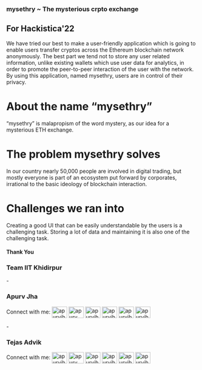 ### mysethry ~ The mysterious crpto exchange

## For Hackistica'22
We have tried our best to make a user-friendly application which is going to enable users transfer cryptos across the Ethereum blockchain network anonymously. The best part we tend not to store any user related information, unlike existing wallets which use user data for analytics, in order to promote the peer-to-peer interaction of the user with the network. By using this application, named mysethry, users are in control of their privacy.

# About the name “mysethry”
“mysethry” is malapropism of the word mystery, as our idea for a mysterious ETH exchange. 

# The problem mysethry solves
In our country nearly 50,000 people are involved in digital trading, but mostly everyone is part of an ecosystem put forward by corporates, irrational to the basic ideology of blockchain interaction.

# Challenges we ran into
Creating a good UI that can be easily understandable by the users is a challenging task. Storing a lot of data and maintaining it is also one of the challenging task.

#### Thank You
<h3>Team IIT Khidirpur</h3>
- <h3>Apurv Jha</h3>
<h align="left">Connect with me:</h>
<a href="https://twitter.com/apurvjh67211159" target="blank"><img align="center" src="https://raw.githubusercontent.com/rahuldkjain/github-profile-readme-generator/master/src/images/icons/Social/twitter.svg" alt="apurvjh67211159" height="30" width="40" /></a>
<a href="https://linkedin.com/in/apurv jha" target="blank"><img align="center" src="https://raw.githubusercontent.com/rahuldkjain/github-profile-readme-generator/master/src/images/icons/Social/linked-in-alt.svg" alt="apurv jha" height="30" width="40" /></a>
<a href="https://instagram.com/apurvjha123" target="blank"><img align="center" src="https://raw.githubusercontent.com/rahuldkjain/github-profile-readme-generator/master/src/images/icons/Social/instagram.svg" alt="apurvjha123" height="30" width="40" /></a>
<a href="https://www.codechef.com/users/apurvjha123" target="blank"><img align="center" src="https://cdn.jsdelivr.net/npm/simple-icons@3.1.0/icons/codechef.svg" alt="apurvjha123" height="30" width="40" /></a>
<a href="https://auth.geeksforgeeks.org/user/apurvjha123/practice" target="blank"><img align="center" src="https://raw.githubusercontent.com/rahuldkjain/github-profile-readme-generator/master/src/images/icons/Social/geeks-for-geeks.svg" alt="apurvjha123/practice" height="30" width="40" /></a>
<a href="https://discord.gg/apurvjha123" target="blank"><img align="center" src="https://raw.githubusercontent.com/rahuldkjain/github-profile-readme-generator/master/src/images/icons/Social/discord.svg" alt="apurvjha123" height="30" width="40" /></a>
</p>
- <h3>Tejas Advik</h3>
<h align="left">Connect with me:</h>
<a href="https://twitter.com/tejasadvik" target="blank"><img align="center" src="https://raw.githubusercontent.com/rahuldkjain/github-profile-readme-generator/master/src/images/icons/Social/twitter.svg" alt="apurvjh67211159" height="30" width="40" /></a>
<a href="https://linkedin.com/in/tejasadvik" target="blank"><img align="center" src="https://raw.githubusercontent.com/rahuldkjain/github-profile-readme-generator/master/src/images/icons/Social/linked-in-alt.svg" alt="apurv jha" height="30" width="40" /></a>
<a href="https://instagram.com/tejasadvik" target="blank"><img align="center" src="https://raw.githubusercontent.com/rahuldkjain/github-profile-readme-generator/master/src/images/icons/Social/instagram.svg" alt="apurvjha123" height="30" width="40" /></a>
<a href="https://www.codechef.com/users/" target="blank"><img align="center" src="https://cdn.jsdelivr.net/npm/simple-icons@3.1.0/icons/codechef.svg" alt="apurvjha123" height="30" width="40" /></a>
<a href="https://auth.geeksforgeeks.org/user/" target="blank"><img align="center" src="https://raw.githubusercontent.com/rahuldkjain/github-profile-readme-generator/master/src/images/icons/Social/geeks-for-geeks.svg" alt="apurvjha123/practice" height="30" width="40" /></a>
<a href="https://discord.gg/tejasadvik" target="blank"><img align="center" src="https://raw.githubusercontent.com/rahuldkjain/github-profile-readme-generator/master/src/images/icons/Social/discord.svg" alt="apurvjha123" height="30" width="40" /></a>
</p>
